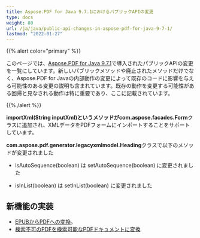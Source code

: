 ```yaml
---
title: Aspose.PDF for Java 9.7.1におけるパブリックAPIの変更
type: docs
weight: 80
url: /ja/java/public-api-changes-in-aspose-pdf-for-java-9-7-1/
lastmod: "2022-01-27"
---
```


{{% alert color="primary" %}}

このページでは、[Aspose.PDF for Java 9.7.1](http://www.aspose.com/community/files/72/java-components/aspose.pdf-for-java/entry600386.aspx)で導入されたパブリックAPIの変更を一覧にしています。新しいパブリックメソッドや廃止されたメソッドだけでなく、Aspose.PDF for Javaの内部動作の変更によって既存のコードに影響を与える可能性のある変更の説明も含まれています。既存の動作を変更する可能性がある回帰と見なされる動作は特に重要であり、ここに記載されています。

{{% /alert %}}

**importXml(String inputXml)**というメソッドが**com.aspose.facades.Form**クラスに追加され、XMLデータをPDFフォームにインポートすることをサポートしています。

**com.aspose.pdf.generator.legacyxmlmodel.Heading**クラスで以下のメソッドが変更されました

- isAutoSequence(boolean) は setAutoSequence(boolean) に変更されました

- isInList(boolean) は setInList(boolean) に変更されました

## 新機能の実装

- [EPUBからPDFへの変換](http://www.aspose.com/docs/display/pdfjava/Convert+EPUB+File+to+PDF+Format)。
- [検索不可のPDFを検索可能なPDFドキュメントに変換](http://www.aspose.com/docs/display/pdfjava/Converting+non+searchable+PDF+to+searchable+PDF+document)